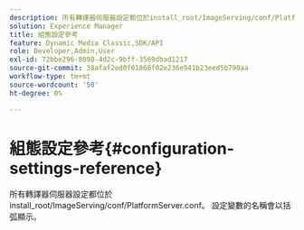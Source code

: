 ```yaml
---
description: 所有轉譯器伺服器設定都位於install_root/ImageServing/conf/PlatformServer.conf。 設定變數的名稱會以括弧顯示。
solution: Experience Manager
title: 組態設定參考
feature: Dynamic Media Classic,SDK/API
role: Developer,Admin,User
exl-id: 72bbe296-8098-4d2c-9bff-3569dbad1217
source-git-commit: 38afaf2ed0f01868f02e236e941b23eed5b790aa
workflow-type: tm+mt
source-wordcount: '50'
ht-degree: 0%

---
```


# 組態設定參考{#configuration-settings-reference}

所有轉譯器伺服器設定都位於install_root/ImageServing/conf/PlatformServer.conf。 設定變數的名稱會以括弧顯示。
